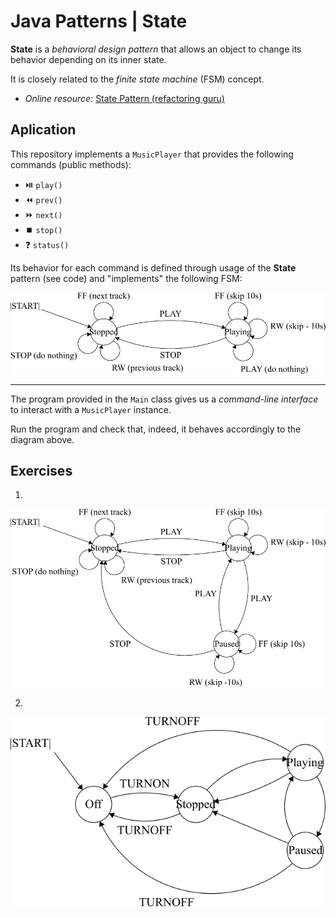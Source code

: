 Java Patterns | State
===

**State** is a *behavioral design pattern* that allows an object to change
its behavior depending on its inner state.

It is closely related to the *finite state machine* (FSM) concept.

- *Online resource*: [State Pattern (refactoring guru)](https://refactoring.guru/design-patterns/state)

## Aplication

This repository implements a `MusicPlayer` that provides the following commands (public methods):

- ⏯️ `play()`
- :rewind: `prev()`
- :fast_forward: `next()`
- ⏹️ `stop()`
- :question: `status()`

Its behavior for each command is defined through usage of the **State** pattern (see code) and "implements" the following FSM:

![](images/fsm_1.png)

<hr/>

The program provided in the `Main` class gives us a *command-line interface* to interact with a `MusicPlayer` instance.  

Run the program and check that, indeed, it behaves accordingly to the diagram above.

## Exercises

1. 

![](images/fsm_2.png)

2. 

![](images/fsm_3.png)
